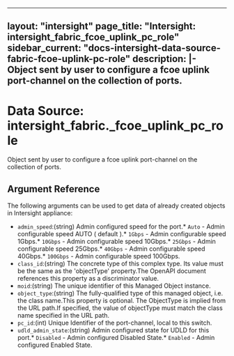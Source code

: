 
---
layout: "intersight"
page_title: "Intersight: intersight_fabric_fcoe_uplink_pc_role"
sidebar_current: "docs-intersight-data-source-fabric-fcoe-uplink-pc-role"
description: |-
Object sent by user to configure a fcoe uplink port-channel on the collection of ports.
---

# Data Source: intersight_fabric._fcoe_uplink_pc_role
Object sent by user to configure a fcoe uplink port-channel on the collection of ports.
## Argument Reference
The following arguments can be used to get data of already created objects in Intersight appliance:
* `admin_speed`:(string) Admin configured speed for the port.* `Auto` - Admin configurable speed AUTO ( default ).* `1Gbps` - Admin configurable speed 1Gbps.* `10Gbps` - Admin configurable speed 10Gbps.* `25Gbps` - Admin configurable speed 25Gbps.* `40Gbps` - Admin configurable speed 40Gbps.* `100Gbps` - Admin configurable speed 100Gbps. 
* `class_id`:(string) The concrete type of this complex type. Its value must be the same as the 'objectType' property.The OpenAPI document references this property as a discriminator value. 
* `moid`:(string) The unique identifier of this Managed Object instance. 
* `object_type`:(string) The fully-qualified type of this managed object, i.e. the class name.This property is optional. The ObjectType is implied from the URL path.If specified, the value of objectType must match the class name specified in the URL path. 
* `pc_id`:(int) Unique Identifier of the port-channel, local to this switch. 
* `udld_admin_state`:(string) Admin configured state for UDLD for this port.* `Disabled` - Admin configured Disabled State.* `Enabled` - Admin configured Enabled State. 
